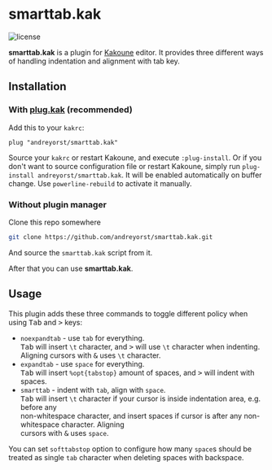 # smarttab.kak
![license](https://img.shields.io/github/license/andreyorst/smarttab.kak.svg)

**smarttab.kak** is a plugin for [Kakoune](https://github.com/mawww/kakoune) editor.
It provides three different ways of handling indentation and alignment with tab key.

## Installation

### With [plug.kak](https://github.com/andreyorst/plug.kak) (recommended)
Add this to your `kakrc`:
```kak
plug "andreyorst/smarttab.kak"
```
Source your `kakrc` or restart Kakoune, and execute `:plug-install`. Or if you don't want
to source configuration file or restart Kakoune, simply run `plug-install andreyorst/smarttab.kak`.
It will be enabled automatically on buffer change. Use `powerline-rebuild` to activate it manually.

### Without plugin manager

Clone this repo somewhere
```sh
git clone https://github.com/andreyorst/smarttab.kak.git
```

And source the `smarttab.kak` script from it.

After that you can use **smarttab.kak**.

## Usage

This plugin adds these three commands to toggle different policy when using <kbd>Tab</kbd> and <kbd>></kbd> keys: 
* `noexpandtab` - use `tab` for everything.  
  <kbd>Tab</kbd> will insert `\t` character, and <kbd>></kbd> will use `\t` character when indenting.  
  Aligning cursors with <kbd>&</kbd> uses `\t` character.
* `expandtab` - use `space` for everything.  
  <kbd>Tab</kbd> will insert `%opt{tabstop}` amount of spaces, and <kbd>></kbd> will indent with spaces.
* `smarttab` - indent with `tab`, align with `space`.  
  <kbd>Tab</kbd> will insert `\t` character if your cursor is inside indentation area, e.g. before any  
  non-whitespace character, and insert spaces if cursor is after any non-whitespace character. Aligning  
  cursors with <kbd>&</kbd> uses `space`.

You can set `softtabstop` option to configure how many `space`s should be treated as single
`tab` character when deleting spaces with backspace.

